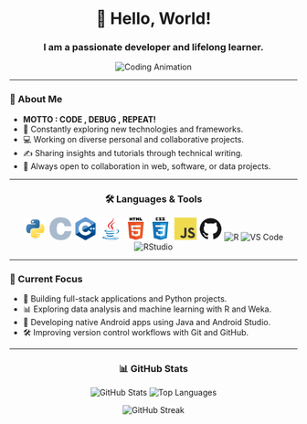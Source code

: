<h1 align="center">👋 Hello, World!</h1>
<h3 align="center">I am a passionate developer and lifelong learner.</h3>

<p align="center">
  <img src="https://media3.giphy.com/media/v1.Y2lkPTc5MGI3NjExamg3MHV1bXVjdzBndTRscWhraXYwcmt0cHpyZjhpendybTNpNG44biZlcD12MV9pbnRlcm5hbF9naWZfYnlfaWQmY3Q9Zw/SWoSkN6DxTszqIKEqv/giphy.gif" width="400" alt="Coding Animation">
</p>

---

### 📖 About Me

- <b> MOTTO : CODE , DEBUG , REPEAT! </b>
- 🌱 Constantly exploring new technologies and frameworks.
- 💻 Working on diverse personal and collaborative projects.
- ✍️ Sharing insights and tutorials through technical writing.
- 🤝 Always open to collaboration in web, software, or data projects.

---

<h3 align="center">🛠️ Languages & Tools</h3>

<p align="center">
<img src="https://raw.githubusercontent.com/devicons/devicon/master/icons/python/python-original.svg" alt="Python" width="40" height="40"/>
<img src="https://raw.githubusercontent.com/devicons/devicon/master/icons/c/c-original.svg" alt="C" width="40" height="40"/>
<img src="https://raw.githubusercontent.com/devicons/devicon/master/icons/cplusplus/cplusplus-original.svg" alt="C++" width="40" height="40"/>
<img src="https://raw.githubusercontent.com/devicons/devicon/master/icons/java/java-original.svg" alt="Java" width="40" height="40"/>
<img src="https://raw.githubusercontent.com/devicons/devicon/master/icons/html5/html5-original-wordmark.svg" alt="HTML5" width="40" height="40"/>
<img src="https://raw.githubusercontent.com/devicons/devicon/master/icons/css3/css3-original-wordmark.svg" alt="CSS3" width="40" height="40"/>
<img src="https://raw.githubusercontent.com/devicons/devicon/master/icons/javascript/javascript-original.svg" alt="JavaScript" width="40" height="40"/>
<img src="https://raw.githubusercontent.com/devicons/devicon/master/icons/github/github-original.svg" alt="GitHub" width="40" height="40"/>

<img src="https://upload.wikimedia.org/wikipedia/commons/thumb/1/1b/R_logo.svg/212px-R_logo.svg.png" alt="R" width="40" height="40"/>
<img src="https://upload.wikimedia.org/wikipedia/commons/9/9a/Visual_Studio_Code_1.35_icon.svg" alt="VS Code" width="40" height="40"/>
<img src="https://upload.wikimedia.org/wikipedia/commons/thumb/d/d0/RStudio_logo_flat.svg/512px-RStudio_logo_flat.svg.png" alt="RStudio" width="40" height="40"/>

  
</p>

---

### 📌 Current Focus

- 🔧 Building full-stack applications and Python projects.
- 📊 Exploring data analysis and machine learning with R and Weka.
- 📱 Developing native Android apps using Java and Android Studio.
- 🛠 Improving version control workflows with Git and GitHub.

---

<h3 align="center">📊 GitHub Stats</h3>

<p align="center">
  <img width="47%" src="https://github-readme-stats.vercel.app/api?username=YamaSD&show_icons=true&theme=radical" alt="GitHub Stats" />
  <img width="47%" src="https://github-readme-stats.vercel.app/api/top-langs/?username=YamaSD&layout=compact&theme=radical" alt="Top Languages" />
</p>

<p align="center">
  <img src="https://github-readme-streak-stats.herokuapp.com?user=YamaSD&theme=modern-lilac2&border_radius=10&date_format=%5BY%20%5DM%20j" alt="GitHub Streak" />
</p>





